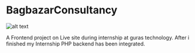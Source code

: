 # BagbazarConsultancy
![alt text](https://i.imgur.com/FLPwC0X.png)

A Frontend project on Live site during internship at guras technology. After i finished my Internship PHP backend has been integrated.
